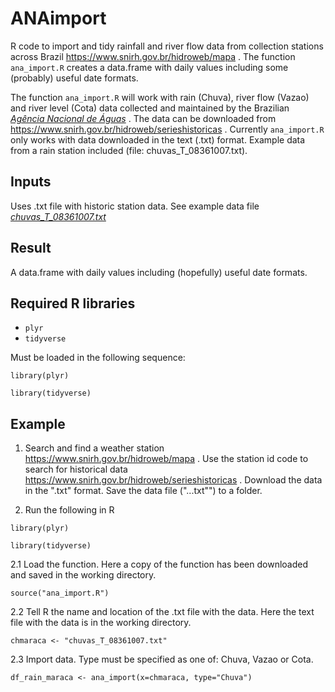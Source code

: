 # ANAimport
R code to import and tidy rainfall and river flow data from collection stations across Brazil https://www.snirh.gov.br/hidroweb/mapa . The function `ana_import.R` creates a data.frame with daily values including some (probably) useful date formats.

The function `ana_import.R` will work with rain (Chuva), river flow (Vazao) and river level (Cota) data collected and maintained by the Brazilian
<a href="https://www.snirh.gov.br/hidroweb/apresentacao"><em>Agência Nacional de Águas</em></a> . The data can be downloaded from https://www.snirh.gov.br/hidroweb/serieshistoricas . Currently `ana_import.R`   only works with data downloaded in the text (.txt) format. Example data from a rain station included (file: chuvas_T_08361007.txt).

## Inputs
Uses .txt file with historic station data. See example data file 
<a href="https://github.com/darrennorris/ANAimport/blob/main/chuvas_T_08361007.txt"><em>chuvas_T_08361007.txt</em></a>
## Result
A data.frame with daily values including (hopefully) useful date formats.

## Required R libraries
- <code>plyr</code>
- <code>tidyverse</code>

Must be loaded in the following sequence:

`library(plyr)`

`library(tidyverse)`

## Example
1. Search and find a weather station https://www.snirh.gov.br/hidroweb/mapa . Use the station id code to search for historical data https://www.snirh.gov.br/hidroweb/serieshistoricas .
Download the data in the ".txt" format. Save the data file ("...txt"") to a folder.

2. Run the following in R

`library(plyr)`

`library(tidyverse)`

2.1 Load the function. Here a copy of the function has been downloaded and saved in the working directory.

`source("ana_import.R")`

2.2 Tell R the name and location of the .txt file with the data. Here the text file with the data is in the working directory.

`chmaraca <- "chuvas_T_08361007.txt"`

2.3 Import data. Type must be specified as one of: Chuva, Vazao or Cota.

`df_rain_maraca <- ana_import(x=chmaraca, type="Chuva")`